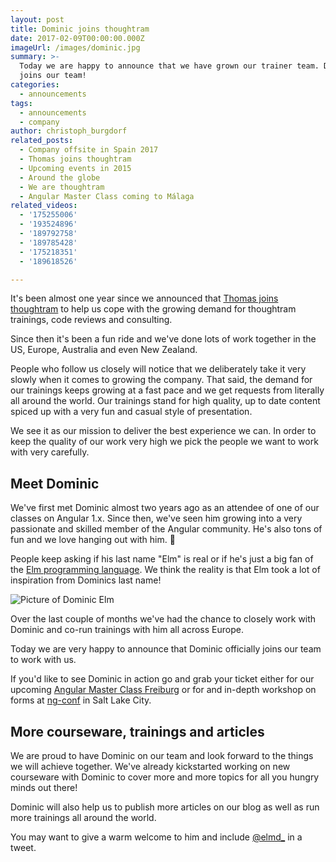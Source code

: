 ```yaml
---
layout: post
title: Dominic joins thoughtram
date: 2017-02-09T00:00:00.000Z
imageUrl: /images/dominic.jpg
summary: >-
  Today we are happy to announce that we have grown our trainer team. Dominic
  joins our team!
categories:
  - announcements
tags:
  - announcements
  - company
author: christoph_burgdorf
related_posts:
  - Company offsite in Spain 2017
  - Thomas joins thoughtram
  - Upcoming events in 2015
  - Around the globe
  - We are thoughtram
  - Angular Master Class coming to Málaga
related_videos:
  - '175255006'
  - '193524896'
  - '189792758'
  - '189785428'
  - '175218351'
  - '189618526'

---
```


It's been almost one year since we announced that [Thomas joins thoughtram](/announcements/2016/05/19/thomas-joins-thoughtram.html) to help us cope with the growing demand for thoughtram trainings, code reviews and consulting.

Since then it's been a fun ride and we've done lots of work together in the US, Europe, Australia and even New Zealand.

People who follow us closely will notice that we deliberately take it very slowly when it comes to growing the company. That said, the demand for our trainings keeps growing at a fast pace and we get requests from literally all around the world. Our trainings stand for high quality, up to date content spiced up with a very fun and casual style of presentation.

We see it as our mission to deliver the best experience we can. In order to keep the quality of our work very high we pick the people we want to work with very carefully.

## Meet Dominic

We've first met Dominic almost two years ago as an attendee of one of our classes on Angular 1.x. Since then, we've seen him growing into a very passionate and skilled member of the Angular community. He's also tons of fun and we love hanging out with him. 🎉

People keep asking if his last name "Elm" is real or if he's just a big fan of the [Elm programming language](https://en.wikipedia.org/wiki/Elm_(programming_language)). We think the reality is that Elm took a lot of inspiration from Dominics last name!

<img alt="Picture of Dominic Elm" src="/images/dominic.jpg">

Over the last couple of months we've had the chance to closely work with Dominic and co-run trainings with him all across Europe.

Today we are very happy to announce that Dominic officially joins our team to work with us.

If you'd like to see Dominic in action go and grab your ticket either for our upcoming [Angular Master Class Freiburg](https://www.eventbrite.de/e/angular-master-class-freiburg-tickets-31634972053) or for and in-depth  workshop on forms at [ng-conf](https://www.ng-conf.org/sessions/taming-forms-angular/) in Salt Lake City.

## More courseware, trainings and articles

We are proud to have Dominic on our team and look forward to the things we will achieve together. We've already kickstarted working on new courseware with Dominic to cover more and more topics for all you hungry minds out there!

Dominic will also help us to publish more articles on our blog as well as run more trainings all around the world.

You may want to give a warm welcome to him and include [@elmd_](http://bit.ly/2lnEAzW) in a tweet.
